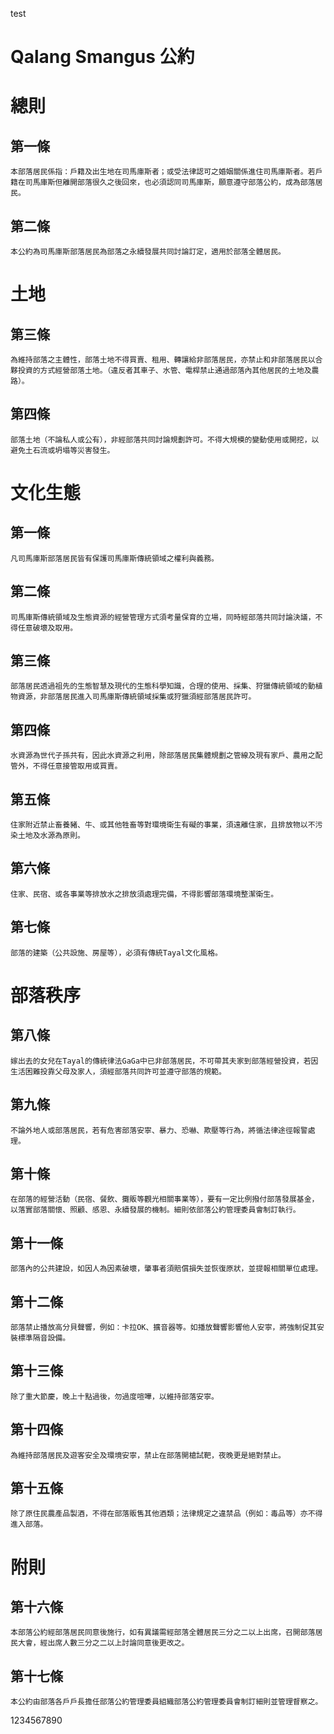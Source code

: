 test

 Qalang Smangus 公約
===

# 總則

## 第一條                       
    本部落居民係指：戶籍及出生地在司馬庫斯者；或受法律認可之婚姻關係進住司馬庫斯者。若戶籍在司馬庫斯但離開部落很久之後回來，也必須認同司馬庫斯，願意遵守部落公約，成為部落居民。

## 第二條                       
    本公約為司馬庫斯部落居民為部落之永續發展共同討論訂定，適用於部落全體居民。

# 土地

## 第三條                       
    為維持部落之主體性，部落土地不得買賣、租用、轉讓給非部落居民，亦禁止和非部落居民以合夥投資的方式經營部落土地。（違反者其車子、水管、電桿禁止通過部落內其他居民的土地及農路）。

## 第四條                       
    部落土地（不論私人或公有），非經部落共同討論規劃許可。不得大規模的變動使用或開挖，以避免土石流或坍塌等災害發生。

# 文化生態

## 第一條                       
    凡司馬庫斯部落居民皆有保護司馬庫斯傳統領域之權利與義務。

## 第二條                       
    司馬庫斯傳統領域及生態資源的經營管理方式須考量保育的立場，同時經部落共同討論決議，不得任意破壞及取用。

## 第三條                       
    部落居民透過祖先的生態智慧及現代的生態科學知識，合理的使用、採集、狩獵傳統領域的動植物資源，非部落居民進入司馬庫斯傳統領域採集或狩獵須經部落居民許可。

## 第四條                       
    水資源為世代子孫共有，因此水資源之利用，除部落居民集體規劃之管線及現有家戶、農用之配管外，不得任意接管取用或買賣。

## 第五條                       
    住家附近禁止畜養豬、牛、或其他牲畜等對環境衛生有礙的事業，須遠離住家，且排放物以不污染土地及水源為原則。

## 第六條                       
    住家、民宿、或各事業等排放水之排放須處理完備，不得影響部落環境整潔衛生。

## 第七條                       
    部落的建築（公共設施、房屋等），必須有傳統Tayal文化風格。

 

# 部落秩序

## 第八條                       
    嫁出去的女兒在Tayal的傳統律法GaGa中已非部落居民，不可帶其夫家到部落經營投資，若因生活困難投靠父母及家人，須經部落共同許可並遵守部落的規範。

## 第九條                       
    不論外地人或部落居民，若有危害部落安寧、暴力、恐嚇、欺壓等行為，將循法律途徑報警處理。

## 第十條                       
    在部落的經營活動（民宿、餐飲、攤販等觀光相關事業等），要有一定比例撥付部落發展基金，以落實部落關懷、照顧、感恩、永續發展的機制。細則依部落公約管理委員會制訂執行。

## 第十一條                
    部落內的公共建設，如因人為因素破壞，肇事者須賠償損失並恢復原狀，並提報相關單位處理。

## 第十二條                
    部落禁止播放高分貝聲響，例如：卡拉OK、擴音器等。如播放聲響影響他人安寧，將強制促其安裝標準隔音設備。

## 第十三條                
    除了重大節慶，晚上十點過後，勿過度喧嘩，以維持部落安寧。

## 第十四條                
    為維持部落居民及遊客安全及環境安寧，禁止在部落開槍試靶，夜晚更是絕對禁止。

## 第十五條                
    除了原住民農產品製酒，不得在部落販售其他酒類；法律規定之違禁品（例如：毒品等）亦不得進入部落。

 

# 附則

## 第十六條                
    本部落公約經部落居民同意後施行，如有異議需經部落全體居民三分之二以上出席，召開部落居民大會，經出席人數三分之二以上討論同意後更改之。

## 第十七條                
    本公約由部落各戶戶長擔任部落公約管理委員組織部落公約管理委員會制訂細則並管理督察之。





1234567890